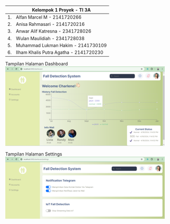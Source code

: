 |  | Kelompok 1 Proyek - TI 3A |
| ----------- | --------- |
| 1. | Alfan Marcel M - 2141720266 |
| 2. | Anisa Rahmasari - 2141720216 |
| 3. | Anwar Alif Katresna - 2341728026 |
| 4. | Wulan Maulidiah - 2341728038 |
| 5. | Muhammad Lukman Hakim - 2141730109 |
| 6. | Ilham Khalis Putra Agatha - 2141720230 |

Tampilan Halaman Dashboard
![Alt Text](uts-dashboard2.png)

Tampilan Halaman Settings
![Alt Text](uts-settings.png)
